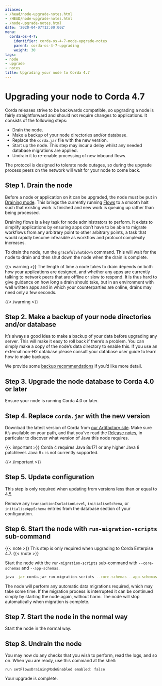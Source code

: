 ```yaml
---
aliases:
- /head/node-upgrade-notes.html
- /HEAD/node-upgrade-notes.html
- /node-upgrade-notes.html
date: '2020-04-07T12:00:00Z'
menu:
  corda-os-4-7:
    identifier: corda-os-4-7-node-upgrade-notes
    parent: corda-os-4-7-upgrading
    weight: 30
tags:
- node
- upgrade
- notes
title: Upgrading your node to Corda 4.7
---
```



# Upgrading your node to Corda 4.7

Corda releases strive to be backwards compatible, so upgrading a node is fairly straightforward and should not require changes to
applications. It consists of the following steps:

* Drain the node.
* Make a backup of your node directories and/or database.
* Replace the `corda.jar` file with the new version.
* Start up the node. This step may incur a delay whilst any needed database migrations are applied.
* Undrain it to re-enable processing of new inbound flows.

The protocol is designed to tolerate node outages, so during the upgrade process peers on the network will wait for your node to come back.

## Step 1. Drain the node

Before a node or application on it can be upgraded, the node must be put in [Draining mode](key-concepts-node.html#draining-mode). This brings the currently running
[Flows](key-concepts-flows.md) to a smooth halt such that existing work is finished and new work is queuing up rather than being processed.

Draining flows is a key task for node administrators to perform. It exists to simplify applications by ensuring apps don’t have to be
able to migrate workflows from any arbitrary point to other arbitrary points, a task that would rapidly become infeasible as workflow
and protocol complexity increases.

To drain the node, run the `gracefulShutdown` command. This will wait for the node to drain and then shut down the node when the drain
is complete.

{{< warning >}}
The length of time a node takes to drain depends on both how your applications are designed, and whether any apps are currently
talking to network peers that are offline or slow to respond. It is thus hard to give guidance on how long a drain should take, but in
an environment with well written apps and in which your counterparties are online, drains may need only a few seconds.

{{< /warning >}}

## Step 2. Make a backup of your node directories and/or database

It’s always a good idea to make a backup of your data before upgrading any server. This will make it easy to roll back if there’s a problem.
You can simply make a copy of the node’s data directory to enable this. If you use an external non-H2 database please consult your database
user guide to learn how to make backups.

We provide some [backup recommendations](node-administration.html#backup-recommendations) if you’d like more detail.

## Step 3. Upgrade the node database to Corda 4.0 or later

Ensure your node is running Corda 4.0 or later.

## Step 4. Replace `corda.jar` with the new version

Download the latest version of Corda from [our Artifactory site](https://software.r3.com/artifactory/webapp/#/artifacts/browse/simple/General/corda/net/corda/corda-node).
Make sure it’s available on your path, and that you’ve read the [Release notes](release-notes.md), in particular to discover what version of Java this
node requires.

{{< important >}}
Corda 4 requires Java 8u171 or any higher Java 8 patchlevel. Java 9+ is not currently supported.

{{< /important >}}

## Step 5. Update configuration

This step is only required when updating from versions less than or equal to 4.5.

Remove any `transactionIsolationLevel`, `initialiseSchema`, or `initialiseAppSchema` entries from the database section of your configuration.

## Step 6. Start the node with `run-migration-scripts` sub-command

{{< note >}} This step is only required when upgrading to Corda Enterpise 4.7. {{< /note >}}

Start the node with the `run-migration-scripts` sub-command with `--core-schemas` and `--app-schemas`.

```bash
java -jar corda.jar run-migration-scripts --core-schemas --app-schemas
```

The node will perform any automatic data migrations required, which may take some
time. If the migration process is interrupted it can be continued simply by starting the node again, without harm. The node will stop automatically when migration is complete.

## Step 7. Start the node in the normal way

Start the node in the normal way.

## Step 8. Undrain the node

You may now do any checks that you wish to perform, read the logs, and so on. When you are ready, use this command at the shell:

`run setFlowsDrainingModeEnabled enabled: false`

Your upgrade is complete.

